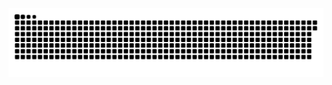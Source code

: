 <picture>
  <source media="(prefers-color-scheme: dark)" srcset="https://raw.githubusercontent.com/MarineHakobyan/MarineHakobyan/a85b18728760979dafd4f259a001ec92a46d1450/github-contribution-grid-snake-dark.svg" />
  <source media="(prefers-color-scheme: light)" srcset="https://raw.githubusercontent.com/MarineHakobyan/MarineHakobyan/a85b18728760979dafd4f259a001ec92a46d1450/github-contribution-grid-snake.svg" />
  <img alt="github-snake" src="https://raw.githubusercontent.com/MarineHakobyan/MarineHakobyan/a85b18728760979dafd4f259a001ec92a46d1450/github-contribution-grid-snake-dark.svg" />
</picture>
